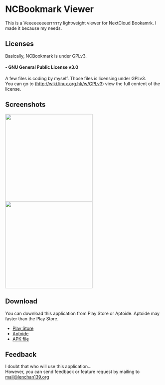 # NCBookmark Viewer
This is a Veeeeeeeeerrrrrry lightweight viewer for NextCloud Bookamrk. I made it because my needs.   

## Licenses
Basically, NCBookmark is under GPLv3.

 
#### - GNU General Public License v3.0
  A few files is coding by myself. Those files is licensing under GPLv3.  
  You can go to (http://wiki.linux.org.hk/w/GPLv3) view the full content of the license.
## Screenshots
<img src="https://github.com/lenchan139/NCBookmark/blob/master/screenshots/photo_2017-04-15_17-12-21.jpg?raw=true" width="280"> <img src="https://github.com/lenchan139/NCBookmark/blob/master/screenshots/photo_2017-04-15_17-12-19.jpg?raw=true" width="280"> 
## Download
You can download this application from Play Store or Aptoide. Aptoide may faster than the Play Store.
- [Play Store](https://play.google.com/store/apps/details?id=org.lenchan139.ncbookmark)
- [Aptoide](https://lenchan139-store.store.aptoide.com/app/market/org.lenchan139.ncbookmark/1/24720590/NC+Bookmark+Viewer)
- [APK file](https://github.com/lenchan139/NCBookmark/blob/master/app/app-release.apk?raw=true)

## Feedback
I doubt that who will use this application...  
However, you can send feedback or feature request by mailing to mail@lenchan139.org
